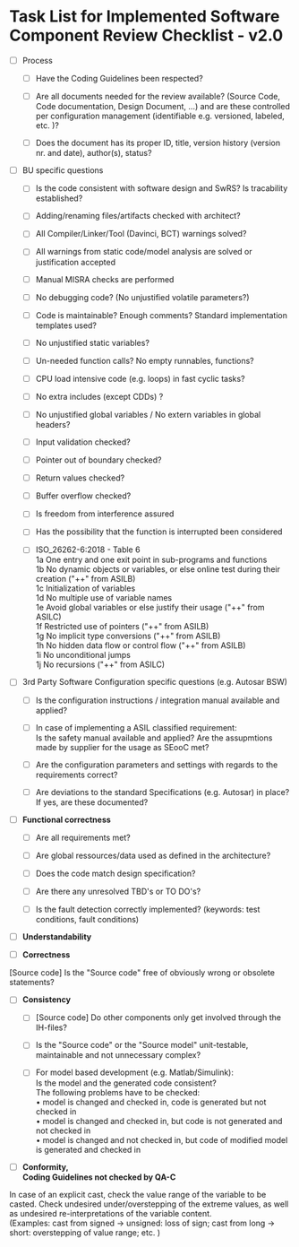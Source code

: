 # Task List for Implemented Software Component Review Checklist - v2.0

- [ ] Process&nbsp;

  - [ ] Have the Coding Guidelines been respected?

  - [ ] Are all documents needed for the review available? (Source Code, Code documentation, Design Document, ...) and are these controlled per configuration management (identifiable e.g. versioned, labeled, etc. )?

  - [ ] Does the document has its proper ID, title, version history (version nr. and date), author(s), status?

- [ ] BU specific questions

  - [ ] Is the code consistent with software design and SwRS? Is tracability established?

  - [ ] Adding/renaming files/artifacts checked with architect?

  - [ ] All Compiler/Linker/Tool (Davinci, BCT) warnings solved?

  - [ ] All warnings from static code/model analysis are solved or justification accepted

  - [ ] Manual MISRA checks are performed

  - [ ] No debugging code? (No unjustified volatile parameters?)

  - [ ] Code is maintainable? Enough comments? Standard implementation templates used?

  - [ ] No unjustified static variables?

  - [ ] Un-needed function calls? No empty runnables, functions?

  - [ ] CPU load intensive code (e.g. loops) in fast cyclic tasks?

  - [ ] No extra includes (except CDDs) ?

  - [ ] No unjustified global variables / No extern variables in global headers?

  - [ ] Input validation checked?

  - [ ] Pointer out of boundary checked?

  - [ ] Return values checked?

  - [ ] Buffer overflow checked?

  - [ ] Is freedom from interference assured

  - [ ] Has the possibility that the function is interrupted been considered

  - [ ] ISO_26262-6:2018 - Table 6<br />
1a One entry and one exit point in sub-programs and functions<br />
1b No dynamic objects or variables, or else online test during their creation (&quot;++&quot; from ASILB)<br />
1c Initialization of variables<br />
1d No multiple use of variable names<br />
1e Avoid global variables or else justify their usage (&quot;++&quot; from ASILC)<br />
1f Restricted use of pointers (&quot;++&quot; from ASILB)<br />
1g No implicit type conversions (&quot;++&quot; from ASILB)<br />
1h No hidden data flow or control flow (&quot;++&quot; from ASILB)<br />
1i No unconditional jumps<br />
1j No recursions (&quot;++&quot; from ASILC)

- [ ] 3rd Party Software Configuration specific questions (e.g. Autosar BSW)

  - [ ] Is the configuration instructions / integration manual available and applied?

  - [ ] In case of implementing a ASIL classified requirement:<br />
Is the safety manual available and applied? Are the assupmtions made by supplier for the usage as SEooC met?

  - [ ] Are the configuration parameters and settings with regards to the requirements correct?

  - [ ] Are deviations to the standard Specifications (e.g. Autosar) in place? If yes, are these documented?

- [ ] <strong>Functional correctness</strong>

  - [ ] Are all requirements met?

  - [ ] Are global ressources/data used as defined in the architecture?

  - [ ] Does the code match design specification?

  - [ ] Are there any unresolved TBD&#39;s or TO DO&#39;s?

  - [ ] Is the fault detection correctly implemented? (keywords: test conditions, fault conditions)

- [ ] <strong>Understandability</strong>

- [ ] <strong>Correctness</strong></p>

<p>[Source code] Is the &quot;Source code&quot; free of obviously wrong or obsolete statements?

- [ ] <strong>Consistency</strong>

  - [ ] [Source code] Do other components only get involved through the IH-files?&nbsp;

  - [ ] Is the &quot;Source code&quot; or the &quot;Source model&quot; unit-testable, maintainable and not unnecessary complex?

  - [ ] For model based development (e.g. Matlab/Simulink):<br />
Is the model and the generated code consistent?<br />
The following problems have to be checked:<br />
&bull; model is changed and checked in, code is generated but not checked in<br />
&bull; model is changed and checked in, but code is not generated and not checked in<br />
&bull; model is changed and not checked in, but code of modified model is generated and checked in

- [ ] <strong>Conformity,<br />
Coding Guidelines not checked by QA-C</strong></p>

<p>In case of an explicit cast, check the value range of the variable to be casted. Check undesired under/overstepping of the extreme values, as well as undesired re-interpretations of the variable content.<br />
(Examples: cast from signed -&gt; unsigned: loss of sign; cast from long -&gt; short: overstepping of value range; etc. )
